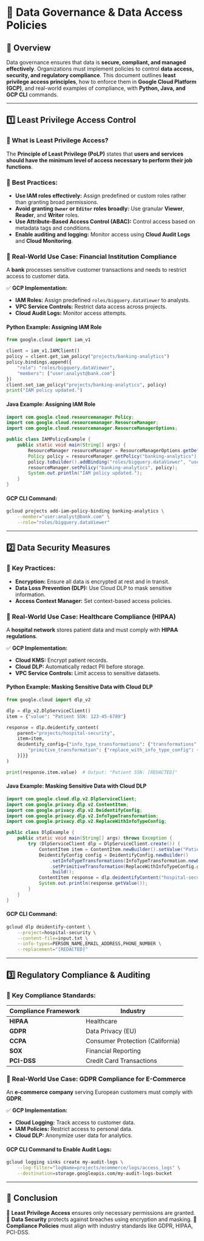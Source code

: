 # 📌 Data Governance & Data Access Policies

## 🔹 Overview
Data governance ensures that data is **secure, compliant, and managed effectively**. Organizations must implement policies to control **data access, security, and regulatory compliance**. This document outlines **least privilege access principles**, how to enforce them in **Google Cloud Platform (GCP)**, and real-world examples of compliance, with **Python, Java, and GCP CLI** commands.

---

## 1️⃣ **Least Privilege Access Control**
### 📌 What is Least Privilege Access?
The **Principle of Least Privilege (PoLP)** states that **users and services should have the minimum level of access necessary to perform their job functions**.

### 🔹 **Best Practices:**
- **Use IAM roles effectively:** Assign predefined or custom roles rather than granting broad permissions.
- **Avoid granting `Owner` or `Editor` roles broadly:** Use granular **Viewer**, **Reader**, and **Writer** roles.
- **Use Attribute-Based Access Control (ABAC):** Control access based on metadata tags and conditions.
- **Enable auditing and logging:** Monitor access using **Cloud Audit Logs** and **Cloud Monitoring**.

### 💼 **Real-World Use Case: Financial Institution Compliance**
A **bank** processes sensitive customer transactions and needs to restrict access to customer data.

✅ **GCP Implementation:**
- **IAM Roles:** Assign predefined `roles/bigquery.dataViewer` to analysts.
- **VPC Service Controls:** Restrict data access across projects.
- **Cloud Audit Logs:** Monitor access attempts.

#### **Python Example: Assigning IAM Role**
```python
from google.cloud import iam_v1

client = iam_v1.IAMClient()
policy = client.get_iam_policy("projects/banking-analytics")
policy.bindings.append({
    "role": "roles/bigquery.dataViewer",
    "members": ["user:analyst@bank.com"]
})
client.set_iam_policy("projects/banking-analytics", policy)
print("IAM policy updated.")
```

#### **Java Example: Assigning IAM Role**
```java
import com.google.cloud.resourcemanager.Policy;
import com.google.cloud.resourcemanager.ResourceManager;
import com.google.cloud.resourcemanager.ResourceManagerOptions;

public class IAMPolicyExample {
    public static void main(String[] args) {
        ResourceManager resourceManager = ResourceManagerOptions.getDefaultInstance().getService();
        Policy policy = resourceManager.getPolicy("banking-analytics");
        policy.toBuilder().addBinding("roles/bigquery.dataViewer", "user:analyst@bank.com").build();
        resourceManager.setPolicy("banking-analytics", policy);
        System.out.println("IAM policy updated.");
    }
}
```

#### **GCP CLI Command:**
```sh
gcloud projects add-iam-policy-binding banking-analytics \
    --member="user:analyst@bank.com" \
    --role="roles/bigquery.dataViewer"
```

---

## 2️⃣ **Data Security Measures**
### 🔹 **Key Practices:**
- **Encryption:** Ensure all data is encrypted at rest and in transit.
- **Data Loss Prevention (DLP):** Use Cloud DLP to mask sensitive information.
- **Access Context Manager:** Set context-based access policies.

### 💼 **Real-World Use Case: Healthcare Compliance (HIPAA)**
A **hospital network** stores patient data and must comply with **HIPAA regulations**.

✅ **GCP Implementation:**
- **Cloud KMS:** Encrypt patient records.
- **Cloud DLP:** Automatically redact PII before storage.
- **VPC Service Controls:** Limit access to sensitive datasets.

#### **Python Example: Masking Sensitive Data with Cloud DLP**
```python
from google.cloud import dlp_v2

dlp = dlp_v2.DlpServiceClient()
item = {"value": "Patient SSN: 123-45-6789"}

response = dlp.deidentify_content(
    parent="projects/hospital-security",
    item=item,
    deidentify_config={"info_type_transformations": {"transformations": [{
        "primitive_transformation": {"replace_with_info_type_config": {}}
    }]}}
)

print(response.item.value)  # Output: "Patient SSN: [REDACTED]"
```

#### **Java Example: Masking Sensitive Data with Cloud DLP**
```java
import com.google.cloud.dlp.v2.DlpServiceClient;
import com.google.privacy.dlp.v2.ContentItem;
import com.google.privacy.dlp.v2.DeidentifyConfig;
import com.google.privacy.dlp.v2.InfoTypeTransformation;
import com.google.privacy.dlp.v2.ReplaceWithInfoTypeConfig;

public class DlpExample {
    public static void main(String[] args) throws Exception {
        try (DlpServiceClient dlp = DlpServiceClient.create()) {
            ContentItem item = ContentItem.newBuilder().setValue("Patient SSN: 123-45-6789").build();
            DeidentifyConfig config = DeidentifyConfig.newBuilder()
                .setInfoTypeTransformations(InfoTypeTransformation.newBuilder()
                .setPrimitiveTransformation(ReplaceWithInfoTypeConfig.getDefaultInstance()).build())
                .build();
            ContentItem response = dlp.deidentifyContent("hospital-security", item, config);
            System.out.println(response.getValue());
        }
    }
}
```

#### **GCP CLI Command:**
```sh
gcloud dlp deidentify-content \
    --project=hospital-security \
    --content-file=input.txt \
    --info-types=PERSON_NAME,EMAIL_ADDRESS,PHONE_NUMBER \
    --replacement="[REDACTED]"
```

---

## 3️⃣ **Regulatory Compliance & Auditing**
### 🔹 **Key Compliance Standards:**
| Compliance Framework | Industry |
|----------------------|----------|
| **HIPAA** | Healthcare |
| **GDPR** | Data Privacy (EU) |
| **CCPA** | Consumer Protection (California) |
| **SOX** | Financial Reporting |
| **PCI-DSS** | Credit Card Transactions |

### 💼 **Real-World Use Case: GDPR Compliance for E-Commerce**
An **e-commerce company** serving European customers must comply with **GDPR**.

✅ **GCP Implementation:**
- **Cloud Logging:** Track access to customer data.
- **IAM Policies:** Restrict access to personal data.
- **Cloud DLP:** Anonymize user data for analytics.

#### **GCP CLI Command to Enable Audit Logs:**
```sh
gcloud logging sinks create my-audit-logs \
    --log-filter="logName=projects/ecommerce/logs/access_logs" \
    --destination=storage.googleapis.com/my-audit-logs-bucket
```

---

## 📌 Conclusion
🔹 **Least Privilege Access** ensures only necessary permissions are granted.
🔹 **Data Security** protects against breaches using encryption and masking.
🔹 **Compliance Policies** must align with industry standards like GDPR, HIPAA, PCI-DSS.

